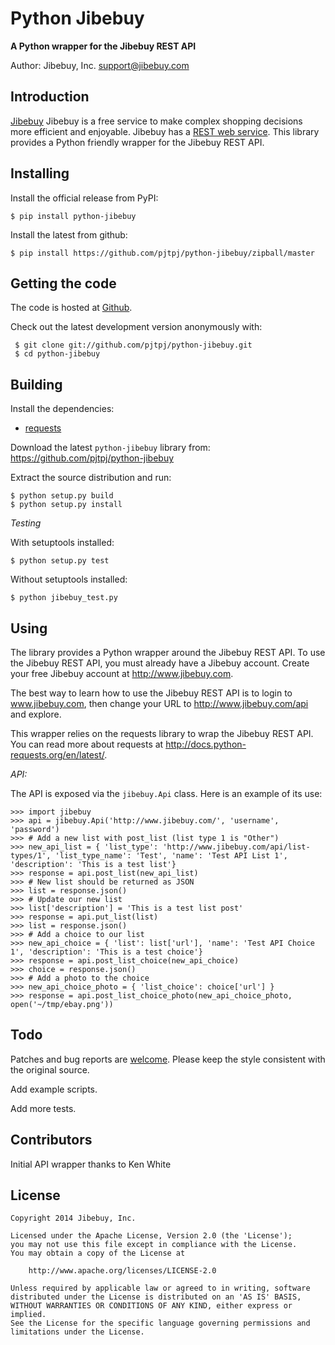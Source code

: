 # Python Jibebuy

**A Python wrapper for the Jibebuy REST API**

Author: Jibebuy, Inc. <support@jibebuy.com>

## Introduction

[Jibebuy](http://www.jibebuy.com) Jibebuy is a free service to make complex shopping decisions more efficient and
enjoyable. Jibebuy has a [REST web service](http://www.jibebuy.com/api). This library provides a Python friendly
wrapper for the Jibebuy REST API.

## Installing

Install the official release from PyPI:

    $ pip install python-jibebuy

Install the latest from github:

    $ pip install https://github.com/pjtpj/python-jibebuy/zipball/master

## Getting the code

The code is hosted at [Github](https://github.com/pjtpj/python-jibebuy).

Check out the latest development version anonymously with:

```
 $ git clone git://github.com/pjtpj/python-jibebuy.git
 $ cd python-jibebuy
```

## Building

Install the dependencies:

- [requests](https://github.com/kennethreitz/requests)

Download the latest `python-jibebuy` library from: https://github.com/pjtpj/python-jibebuy

Extract the source distribution and run:

```
$ python setup.py build
$ python setup.py install
```

*Testing*

With setuptools installed:

```
$ python setup.py test
```

Without setuptools installed:

```
$ python jibebuy_test.py
```

## Using

The library provides a Python wrapper around the Jibebuy REST API. To use the Jibebuy REST API, you must already have a
Jibebuy account. Create your free Jibebuy account at http://www.jibebuy.com.

The best way to learn how to use the Jibebuy REST API is to login to www.jibebuy.com, then change your URL to
http://www.jibebuy.com/api and explore.

This wrapper relies on the requests library to wrap the Jibebuy REST API. You can read more about requests at
http://docs.python-requests.org/en/latest/.

*API:*

The API is exposed via the `jibebuy.Api` class. Here is an example of its use:

```
>>> import jibebuy
>>> api = jibebuy.Api('http://www.jibebuy.com/', 'username', 'password')
>>> # Add a new list with post_list (list type 1 is "Other")
>>> new_api_list = { 'list_type': 'http://www.jibebuy.com/api/list-types/1', 'list_type_name': 'Test', 'name': 'Test API List 1', 'description': 'This is a test list'}
>>> response = api.post_list(new_api_list)
>>> # New list should be returned as JSON
>>> list = response.json()
>>> # Update our new list
>>> list['description'] = 'This is a test list post'
>>> response = api.put_list(list)
>>> list = response.json()
>>> # Add a choice to our list
>>> new_api_choice = { 'list': list['url'], 'name': 'Test API Choice 1', 'description': 'This is a test choice'}
>>> response = api.post_list_choice(new_api_choice)
>>> choice = response.json()
>>> # Add a photo to the choice
>>> new_api_choice_photo = { 'list_choice': choice['url'] }
>>> response = api.post_list_choice_photo(new_api_choice_photo, open('~/tmp/ebay.png'))
```

## Todo

Patches and bug reports are [welcome](https://github.com/pjtpj/python-jibebuy/issues/new). Please keep the style consistent with the original source.

Add example scripts.

Add more tests.

## Contributors

Initial API wrapper thanks to Ken White

## License

```
Copyright 2014 Jibebuy, Inc.

Licensed under the Apache License, Version 2.0 (the 'License');
you may not use this file except in compliance with the License.
You may obtain a copy of the License at

    http://www.apache.org/licenses/LICENSE-2.0

Unless required by applicable law or agreed to in writing, software
distributed under the License is distributed on an 'AS IS' BASIS,
WITHOUT WARRANTIES OR CONDITIONS OF ANY KIND, either express or implied.
See the License for the specific language governing permissions and
limitations under the License.
```

